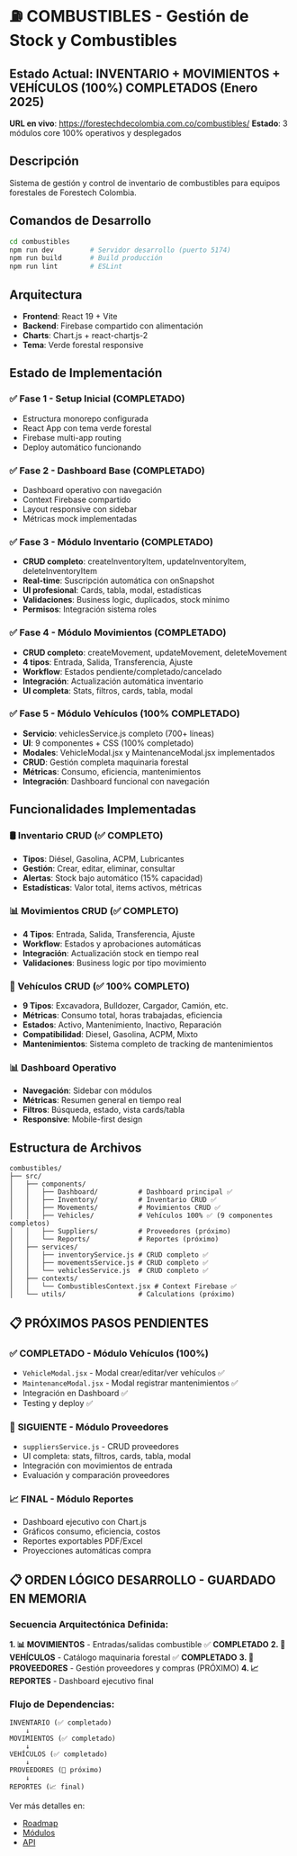 # ⛽ COMBUSTIBLES - Gestión de Stock y Combustibles

## Estado Actual: INVENTARIO + MOVIMIENTOS + VEHÍCULOS (100%) COMPLETADOS (Enero 2025)

**URL en vivo**: https://forestechdecolombia.com.co/combustibles/
**Estado**: 3 módulos core 100% operativos y desplegados

## Descripción

Sistema de gestión y control de inventario de combustibles para equipos forestales de Forestech Colombia.

## Comandos de Desarrollo

```bash
cd combustibles
npm run dev         # Servidor desarrollo (puerto 5174)
npm run build       # Build producción
npm run lint        # ESLint
```

## Arquitectura

- **Frontend**: React 19 + Vite
- **Backend**: Firebase compartido con alimentación
- **Charts**: Chart.js + react-chartjs-2
- **Tema**: Verde forestal responsive

## Estado de Implementación

### ✅ Fase 1 - Setup Inicial (COMPLETADO)
- Estructura monorepo configurada
- React App con tema verde forestal
- Firebase multi-app routing
- Deploy automático funcionando

### ✅ Fase 2 - Dashboard Base (COMPLETADO)
- Dashboard operativo con navegación
- Context Firebase compartido
- Layout responsive con sidebar
- Métricas mock implementadas

### ✅ Fase 3 - Módulo Inventario (COMPLETADO)
- **CRUD completo**: createInventoryItem, updateInventoryItem, deleteInventoryItem
- **Real-time**: Suscripción automática con onSnapshot
- **UI profesional**: Cards, tabla, modal, estadísticas
- **Validaciones**: Business logic, duplicados, stock mínimo
- **Permisos**: Integración sistema roles

### ✅ Fase 4 - Módulo Movimientos (COMPLETADO)
- **CRUD completo**: createMovement, updateMovement, deleteMovement
- **4 tipos**: Entrada, Salida, Transferencia, Ajuste
- **Workflow**: Estados pendiente/completado/cancelado
- **Integración**: Actualización automática inventario
- **UI completa**: Stats, filtros, cards, tabla, modal

### ✅ Fase 5 - Módulo Vehículos (100% COMPLETADO)
- **Servicio**: vehiclesService.js completo (700+ líneas)
- **UI**: 9 componentes + CSS (100% completado)
- **Modales**: VehicleModal.jsx y MaintenanceModal.jsx implementados
- **CRUD**: Gestión completa maquinaria forestal
- **Métricas**: Consumo, eficiencia, mantenimientos
- **Integración**: Dashboard funcional con navegación

## Funcionalidades Implementadas

### 🛢️ Inventario CRUD (✅ COMPLETO)
- **Tipos**: Diésel, Gasolina, ACPM, Lubricantes
- **Gestión**: Crear, editar, eliminar, consultar
- **Alertas**: Stock bajo automático (15% capacidad)
- **Estadísticas**: Valor total, items activos, métricas

### 📊 Movimientos CRUD (✅ COMPLETO)
- **4 Tipos**: Entrada, Salida, Transferencia, Ajuste
- **Workflow**: Estados y aprobaciones automáticas
- **Integración**: Actualización stock en tiempo real
- **Validaciones**: Business logic por tipo movimiento

### 🚜 Vehículos CRUD (✅ 100% COMPLETO)
- **9 Tipos**: Excavadora, Bulldozer, Cargador, Camión, etc.
- **Métricas**: Consumo total, horas trabajadas, eficiencia
- **Estados**: Activo, Mantenimiento, Inactivo, Reparación
- **Compatibilidad**: Diesel, Gasolina, ACPM, Mixto
- **Mantenimientos**: Sistema completo de tracking de mantenimientos

### 📊 Dashboard Operativo
- **Navegación**: Sidebar con módulos
- **Métricas**: Resumen general en tiempo real
- **Filtros**: Búsqueda, estado, vista cards/tabla
- **Responsive**: Mobile-first design

## Estructura de Archivos

```
combustibles/
├── src/
│   ├── components/
│   │   ├── Dashboard/          # Dashboard principal ✅
│   │   ├── Inventory/          # Inventario CRUD ✅
│   │   ├── Movements/          # Movimientos CRUD ✅
│   │   ├── Vehicles/           # Vehículos 100% ✅ (9 componentes completos)
│   │   ├── Suppliers/          # Proveedores (próximo)
│   │   └── Reports/            # Reportes (próximo)
│   ├── services/
│   │   ├── inventoryService.js # CRUD completo ✅
│   │   ├── movementsService.js # CRUD completo ✅
│   │   └── vehiclesService.js  # CRUD completo ✅
│   ├── contexts/
│   │   └── CombustiblesContext.jsx # Context Firebase ✅
│   └── utils/                  # Calculations (próximo)
```

## 📋 PRÓXIMOS PASOS PENDIENTES

### ✅ **COMPLETADO - Módulo Vehículos (100%)**
- `VehicleModal.jsx` - Modal crear/editar/ver vehículos ✅
- `MaintenanceModal.jsx` - Modal registrar mantenimientos ✅
- Integración en Dashboard ✅
- Testing y deploy ✅

### 🏪 **SIGUIENTE - Módulo Proveedores**
- `suppliersService.js` - CRUD proveedores
- UI completa: stats, filtros, cards, tabla, modal
- Integración con movimientos de entrada
- Evaluación y comparación proveedores

### 📈 **FINAL - Módulo Reportes**
- Dashboard ejecutivo con Chart.js
- Gráficos consumo, eficiencia, costos
- Reportes exportables PDF/Excel
- Proyecciones automáticas compra

## 📋 **ORDEN LÓGICO DESARROLLO - GUARDADO EN MEMORIA**

### Secuencia Arquitectónica Definida:
**1. 📊 MOVIMIENTOS** - Entradas/salidas combustible ✅ **COMPLETADO**
**2. 🚜 VEHÍCULOS** - Catálogo maquinaria forestal ✅ **COMPLETADO**
**3. 🏪 PROVEEDORES** - Gestión proveedores y compras (PRÓXIMO)
**4. 📈 REPORTES** - Dashboard ejecutivo final

### Flujo de Dependencias:
```
INVENTARIO (✅ completado) 
    ↓
MOVIMIENTOS (✅ completado)
    ↓
VEHÍCULOS (✅ completado)
    ↓  
PROVEEDORES (🏪 próximo)
    ↓
REPORTES (📈 final)
```

Ver más detalles en:
- [Roadmap](./roadmap.md)
- [Módulos](./modules.md)
- [API](./api.md)